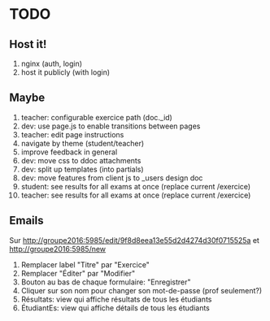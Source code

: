 # TODO

## Host it!
1. nginx (auth, login)
1. host it publicly (with login)

## Maybe
1. teacher: configurable exercice path (doc._id)
1. dev: use page.js to enable transitions between pages
1. teacher: edit page instructions
1. navigate by theme (student/teacher)
1. improve feedback in general
1. dev: move css to ddoc attachments
1. dev: split up templates (into partials)
1. dev: move features from client js to _users design doc
1. student: see results for all exams at once (replace current /exercice)
1. teacher: see results for all exams at once (replace current /exercice)

## Emails
Sur <http://groupe2016:5985/edit/9f8d8eea13e55d2d4274d30f0715525a> et
<http://groupe2016:5985/new>

1. Remplacer label "Titre" par "Exercice"
1. Remplacer "Éditer" par "Modifier"
1. Bouton au bas de chaque formulaire: "Enregistrer"
1. Cliquer sur son nom pour changer son mot-de-passe (prof seulement?)
1. Résultats: view qui affiche résultats de tous les étudiants
1. ÉtudiantEs: view qui affiche détails de tous les étudiants
